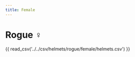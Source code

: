 ```yaml
---
title: Female
---
```


# Rogue :female_sign:

{{ read_csv('../../csv/helmets/rogue/female/helmets.csv') }}
